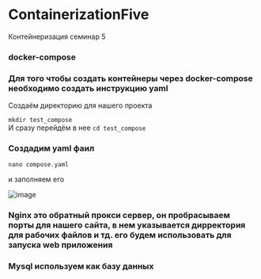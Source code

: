 # ContainerizationFive
Контейнеризация семинар 5

### docker-compose

### Для того чтобы создать контейнеры через docker-compose необходимо создать инструкцию yaml

Создаём директорию для нашего проекта 

`mkdir test_compose`    
И сразу перейдём в нее
`cd test_compose`  

### Создадим yaml фаил

`nano compose.yaml`

и заполняем его

![image](https://github.com/ScherbakovM/ContainerizationFive/assets/109952823/92bc71d7-22d5-45d4-a3fe-b3546266b29b)

### Nginx это обратный прокси сервер, он пробрасываем порты для нашего сайта, в нем указывается дирректория для рабочих файлов и тд. его будем использовать для запуска web приложения 
### Mysql  используем как базу данных





